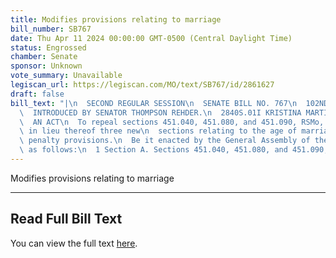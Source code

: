 ```yaml
---
title: Modifies provisions relating to marriage
bill_number: SB767
date: Thu Apr 11 2024 00:00:00 GMT-0500 (Central Daylight Time)
status: Engrossed
chamber: Senate
sponsor: Unknown
vote_summary: Unavailable
legiscan_url: https://legiscan.com/MO/text/SB767/id/2861627
draft: false
bill_text: "|\n  SECOND REGULAR SESSION\n  SENATE BILL NO. 767\n  102ND GENERA L ASSEMBLY\n\
  \  INTRODUCED BY SENATOR THOMPSON REHDER.\n  2840S.01I KRISTINA MARTIN, Secretary\n\
  \  AN ACT\n  To repeal sections 451.040, 451.080, and 451.090, RSMo, and to enact\
  \ in lieu thereof three new\n  sections relating to the age of marriage, with existing\
  \ penalty provisions.\n  Be it enacted by the General Assembly of the State of Missouri,\
  \ as follows:\n  1 Section A. Sections 451.040, 451.080, and 451.090, RSMo,"
---
```

Modifies provisions relating to marriage

---

## Read Full Bill Text

You can view the full text [here](https://legiscan.com/MO/text/SB767/id/2861627).
